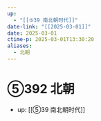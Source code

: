 ```yaml
---
up:
  - "[[⑤39 南北朝时代]]"
date-link: "[[2025-03-01]]"
date: 2025-03-01
ctime-p: 2025-03-01T13:30:20
aliases:
  - 北朝
---
```


# ⑤392 北朝

- up: [[⑤39 南北朝时代]]
